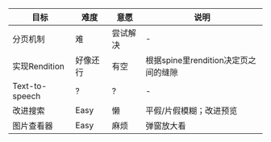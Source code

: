 | 目标 | 难度 | 意愿 | 说明 |
| ---- | ---- | ---- | - |
| 分页机制 | 难 | 尝试解决 | - |
| 实现Rendition | 好像还行 | 有空 | 根据spine里rendition决定页之间的缝隙 |
| Text-to-speech | ? | ? | - |
| 改进搜索 | Easy | 懒 | 平假/片假模糊；改进预览 |
| 图片查看器 | Easy | 麻烦 | 弹窗放大看 |
